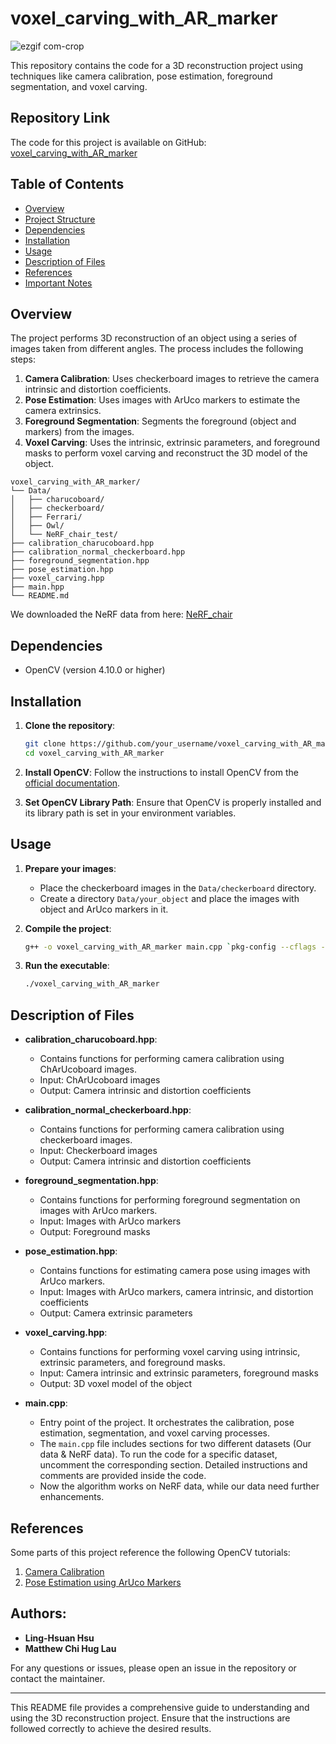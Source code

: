 # voxel_carving_with_AR_marker
![ezgif com-crop](https://github.com/user-attachments/assets/50a687f6-18b2-4b01-b19e-2d7957a73438)

This repository contains the code for a 3D reconstruction project using techniques like camera calibration, pose estimation, foreground segmentation, and voxel carving.
## Repository Link

The code for this project is available on GitHub: [voxel_carving_with_AR_marker](https://github.com/lch0620/voxel_carving_with_AR_marker)

## Table of Contents

- [Overview](#overview)
- [Project Structure](#project-structure)
- [Dependencies](#dependencies)
- [Installation](#installation)
- [Usage](#usage)
- [Description of Files](#description-of-files)
- [References](#references)
- [Important Notes](#important-notes)

## Overview

The project performs 3D reconstruction of an object using a series of images taken from different angles. The process includes the following steps:
1. **Camera Calibration**: Uses checkerboard images to retrieve the camera intrinsic and distortion coefficients.
2. **Pose Estimation**: Uses images with ArUco markers to estimate the camera extrinsics.
3. **Foreground Segmentation**: Segments the foreground (object and markers) from the images.
4. **Voxel Carving**: Uses the intrinsic, extrinsic parameters, and foreground masks to perform voxel carving and reconstruct the 3D model of the object.

``` 
voxel_carving_with_AR_marker/
└── Data/
│   ├── charucoboard/
│   ├── checkerboard/
│   ├── Ferrari/
│   ├── Owl/
│   └── NeRF_chair_test/
├── calibration_charucoboard.hpp
├── calibration_normal_checkerboard.hpp
├── foreground_segmentation.hpp
├── pose_estimation.hpp
├── voxel_carving.hpp
├── main.hpp
└── README.md  
```
We downloaded the NeRF data from here: [NeRF_chair](https://drive.google.com/drive/folders/15dS1fw45jvXOiDBqSWCC49w2x5OSyVTi)

## Dependencies

- OpenCV (version 4.10.0 or higher)

## Installation

1. **Clone the repository**:
    ```bash
    git clone https://github.com/your_username/voxel_carving_with_AR_marker.git
    cd voxel_carving_with_AR_marker
    ```

2. **Install OpenCV**:
    Follow the instructions to install OpenCV from the [official documentation](https://docs.opencv.org/master/df/d65/tutorial_table_of_content_introduction.html).

3. **Set OpenCV Library Path**:
    Ensure that OpenCV is properly installed and its library path is set in your environment variables.

## Usage

1. **Prepare your images**:
    - Place the checkerboard images in the `Data/checkerboard` directory.
    - Create a directory `Data/your_object` and place the images with object and ArUco markers in it.

2. **Compile the project**:
    ```bash
    g++ -o voxel_carving_with_AR_marker main.cpp `pkg-config --cflags --libs opencv4`
    ```

3. **Run the executable**:
    ```bash
    ./voxel_carving_with_AR_marker
    ```

## Description of Files

- **calibration_charucoboard.hpp**:
    - Contains functions for performing camera calibration using ChArUcoboard images.
    - Input: ChArUcoboard images
    - Output: Camera intrinsic and distortion coefficients
    
- **calibration_normal_checkerboard.hpp**:
    - Contains functions for performing camera calibration using checkerboard images.
    - Input: Checkerboard images
    - Output: Camera intrinsic and distortion coefficients

- **foreground_segmentation.hpp**:
    - Contains functions for performing foreground segmentation on images with ArUco markers.
    - Input: Images with ArUco markers
    - Output: Foreground masks

- **pose_estimation.hpp**:
    - Contains functions for estimating camera pose using images with ArUco markers.
    - Input: Images with ArUco markers, camera intrinsic, and distortion coefficients
    - Output: Camera extrinsic parameters

- **voxel_carving.hpp**:
    - Contains functions for performing voxel carving using intrinsic, extrinsic parameters, and foreground masks.
    - Input: Camera intrinsic and extrinsic parameters, foreground masks
    - Output: 3D voxel model of the object

- **main.cpp**:
    - Entry point of the project. It orchestrates the calibration, pose estimation, segmentation, and voxel carving processes.
    - The `main.cpp` file includes sections for two different datasets (Our data & NeRF data). To run the code for a specific dataset, uncomment the corresponding section. Detailed instructions and comments are provided inside the code.
    - Now the algorithm works on NeRF data, while our data need further enhancements.

## References
Some parts of this project reference the following OpenCV tutorials:

1. [Camera Calibration](https://docs.opencv.org/4.x/da/d13/tutorial_aruco_calibration.html)
2. [Pose Estimation using ArUco Markers](https://docs.opencv.org/4.x/db/da9/tutorial_aruco_board_detection.html)

## Authors:
- **Ling-Hsuan Hsu**
- **Matthew Chi Hug Lau**

For any questions or issues, please open an issue in the repository or contact the maintainer.

---

This README file provides a comprehensive guide to understanding and using the 3D reconstruction project. Ensure that the instructions are followed correctly to achieve the desired results.

